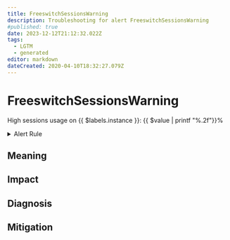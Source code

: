 ```yaml
---
title: FreeswitchSessionsWarning
description: Troubleshooting for alert FreeswitchSessionsWarning
#published: true
date: 2023-12-12T21:12:32.022Z
tags: 
  - LGTM
  - generated
editor: markdown
dateCreated: 2020-04-10T18:32:27.079Z
---
```


# FreeswitchSessionsWarning

High sessions usage on {{ $labels.instance }}: {{ $value | printf "%.2f"}}%

<details>
  <summary>Alert Rule</summary>

{{% rule "freeswitch/znerol-freeswitch-exporter.yml" "FreeswitchSessionsWarning" %}}

{{% comment %}}

```yaml
alert: FreeswitchSessionsWarning
expr: (freeswitch_session_active * 100 / freeswitch_session_limit) > 80
for: 10m
labels:
    severity: warning
annotations:
    summary: Freeswitch Sessions Warning (instance {{ $labels.instance }})
    description: |-
        High sessions usage on {{ $labels.instance }}: {{ $value | printf "%.2f"}}%
          VALUE = {{ $value }}
          LABELS = {{ $labels }}
    runbook: https://github.com/srerun/prometheus-alerts/blob/main/content/runbooks/znerol-freeswitch-exporter/FreeswitchSessionsWarning.md

```

{{% /comment %}}

</details>


## Meaning
[//]: # "Short paragraph that explains what the alert means"


## Impact
[//]: # "What could / will happen if the alert is not addressed"



## Diagnosis
[//]: # "Steps to take to identify the cause of the problem"



## Mitigation
[//]: # "The steps necessary to resolve the alert"
